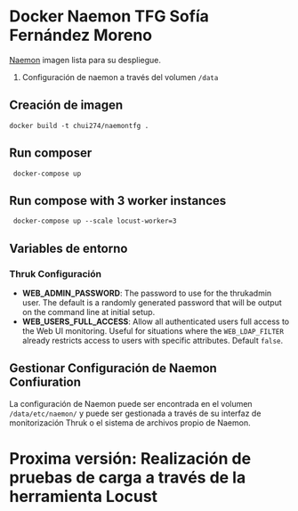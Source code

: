 # Docker Naemon TFG Sofía Fernández Moreno

[Naemon](http://www.naemon.org) imagen lista para su despliegue. 
1. Configuración de naemon a través del volumen `/data` 


## Creación de imagen
```
docker build -t chui274/naemontfg .
```

## Run composer

```
 docker-compose up
```

## Run compose with 3 worker instances

```
 docker-compose up --scale locust-worker=3

```

## Variables de entorno


### Thruk  Configuración 
* __WEB_ADMIN_PASSWORD__: The password to use for the thrukadmin user. The default is a randomly generated password that will be output on the command line at initial setup.
* __WEB_USERS_FULL_ACCESS__: Allow all authenticated users full access to the Web UI monitoring. Useful for situations where the `WEB_LDAP_FILTER` already restricts access to users with specific attributes. Default `false`.


## Gestionar Configuración de Naemon Confiuration

La configuración de Naemon puede ser encontrada en el volumen  `/data/etc/naemon/` y puede ser gestionada a través de su interfaz de monitorización Thruk o el sistema de archivos propio de Naemon.


# Proxima versión: Realización de pruebas de carga a través de la herramienta Locust






